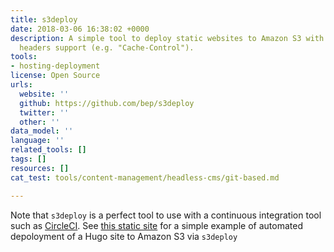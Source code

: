 ```yaml
---
title: s3deploy
date: 2018-03-06 16:38:02 +0000
description: A simple tool to deploy static websites to Amazon S3 with Gzip and custom
  headers support (e.g. "Cache-Control").
tools:
- hosting-deployment
license: Open Source
urls:
  website: ''
  github: https://github.com/bep/s3deploy
  twitter: ''
  other: ''
data_model: ''
language: ''
related_tools: []
tags: []
resources: []
cat_test: tools/content-management/headless-cms/git-based.md

---
```

Note that `s3deploy` is a perfect tool to use with a continuous integration tool such as [CircleCI](https://circleci.com/). See [this static site](https://github.com/bep/bego.io) for a simple example of automated depoloyment of a Hugo site to Amazon S3 via `s3deploy`